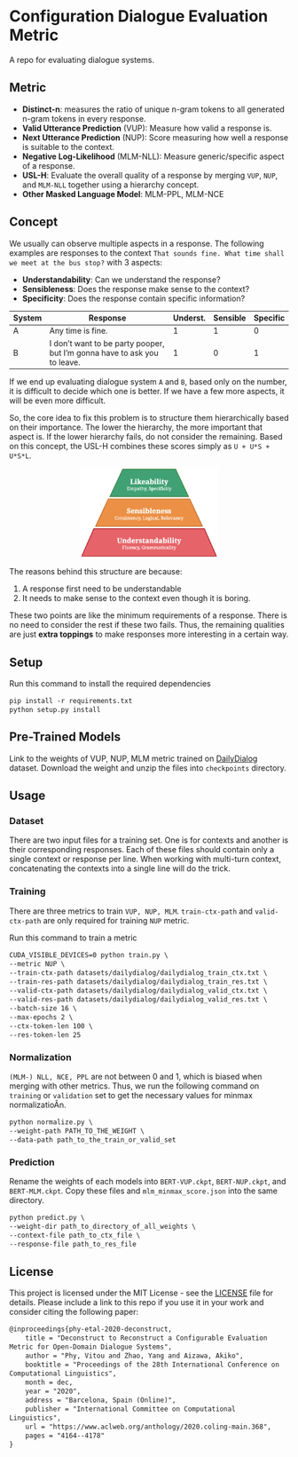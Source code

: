 # Configuration Dialogue Evaluation Metric

A repo for evaluating dialogue systems.

## Metric
- **Distinct-n**: measures the ratio of unique n-gram tokens to all generated n-gram tokens in every response.
- **Valid Utterance Prediction** (VUP): Measure how valid a response is.
- **Next Utterance Prediction** (NUP): Score measuring how well a response is suitable to the context.
- **Negative Log-Likelihood** (MLM-NLL): Measure generic/specific aspect of a response.
- **USL-H**: Evaluate the overall quality of a response by merging `VUP`, `NUP`, and `MLM-NLL` together using a hierarchy concept.
- **Other Masked Language Model**: MLM-PPL, MLM-NCE

## Concept
We usually can observe multiple aspects in a response. The following examples are responses to the context `That sounds fine. What time shall we meet at the bus stop?` with 3 aspects:
- **Understandability**: Can we understand the response?
- **Sensibleness**: Does the response make sense to the context?
- **Specificity**: Does the response contain specific information?

| System | Response | Underst. | Sensible  | Specific  |
|---|---|---|---|---|
| A | Any time is fine.  |  1 | 1 | 0  |
| B | I don’t want to be party pooper, but I’m gonna have to ask you to leave. | 1| 0 | 1  |

If we end up evaluating dialogue system `A` and `B`, based only on the number, it is difficult to decide which one is better. If we have a few more aspects, it will be even more difficult.

So, the core idea to fix this problem is to structure them hierarchically based on their importance. The lower the hierarchy, the more important that aspect is. If the lower hierarchy fails, do not consider the remaining. Based on this concept, the USL-H combines these scores simply as `U + U*S + U*S*L`.

<p align="center">
    <img src="hiearchy.png" alt="hierarchy concept" width="250"/><br>
</p>

The reasons behind this structure are because:
1. A response first need to be understandable
2. It needs to make sense to the context even though it is boring.

These two points are like the minimum requirements of a response. There is no need to consider the rest if these two fails. Thus, the remaining qualities are just **extra toppings** to make responses more interesting in a certain way.




## Setup
Run this command to install the required dependencies
```
pip install -r requirements.txt
python setup.py install
```

## Pre-Trained Models
Link to the weights of VUP, NUP, MLM metric trained on [DailyDialog](https://arxiv.org/abs/1710.03957) dataset. Download the weight and unzip the files into `checkpoints` directory.


## Usage

### Dataset
There are two input files for a training set. One is for contexts and another is their corresponding responses. Each of these files should contain only a single context or response per line. When working with multi-turn context, concatenating the contexts into a single line will do the trick.

### Training

There are three metrics to train `VUP, NUP, MLM`. `train-ctx-path` and `valid-ctx-path` are only required for training `NUP` metric.

Run this command to train a metric
```
CUDA_VISIBLE_DEVICES=0 python train.py \
--metric NUP \
--train-ctx-path datasets/dailydialog/dailydialog_train_ctx.txt \
--train-res-path datasets/dailydialog/dailydialog_train_res.txt \
--valid-ctx-path datasets/dailydialog/dailydialog_valid_ctx.txt \
--valid-res-path datasets/dailydialog/dailydialog_valid_res.txt \
--batch-size 16 \
--max-epochs 2 \
--ctx-token-len 100 \
--res-token-len 25
```

### Normalization
`(MLM-) NLL, NCE, PPL` are not between 0 and 1, which is biased when merging with other metrics. Thus, we run the following command on `training` or `validation` set to get the necessary values for minmax normalizatioÂn.

```
python normalize.py \
--weight-path PATH_TO_THE_WEIGHT \
--data-path path_to_the_train_or_valid_set
```

### Prediction

Rename the weights of each models into `BERT-VUP.ckpt`, `BERT-NUP.ckpt`, and `BERT-MLM.ckpt`. Copy these files and `mlm_minmax_score.json` into the same directory.

```
python predict.py \
--weight-dir path_to_directory_of_all_weights \
--context-file path_to_ctx_file \
--response-file path_to_res_file
```


## License


This project is licensed under the MIT License - see the [LICENSE](LICENSE) file for details.
Please include a link to this repo if you use it in your work and consider citing the following paper:

```
@inproceedings{phy-etal-2020-deconstruct,
    title = "Deconstruct to Reconstruct a Configurable Evaluation Metric for Open-Domain Dialogue Systems",
    author = "Phy, Vitou and Zhao, Yang and Aizawa, Akiko",
    booktitle = "Proceedings of the 28th International Conference on Computational Linguistics",
    month = dec,
    year = "2020",
    address = "Barcelona, Spain (Online)",
    publisher = "International Committee on Computational Linguistics",
    url = "https://www.aclweb.org/anthology/2020.coling-main.368",
    pages = "4164--4178"
}
```
